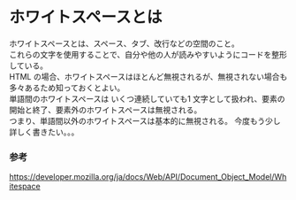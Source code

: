 # ホワイトスペースとは
ホワイトスペースとは、スペース、タブ、改行などの空間のこと。  
これらの文字を使用することで、自分や他の人が読みやすいようにコードを整形している。  
HTML の場合、ホワイトスペースはほとんど無視されるが、無視されない場合も多々あるため知っておくとよい。  
単語間のホワイトスペースは いくつ連続していても1 文字として扱われ、要素の開始と終了、要素外のホワイトスペースは無視される。  
つまり、単語間以外のホワイトスペースは基本的に無視される。
今度もう少し詳しく書きたい。。。


### 参考
https://developer.mozilla.org/ja/docs/Web/API/Document_Object_Model/Whitespace
